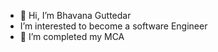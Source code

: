 - 👋 Hi, I’m Bhavana Guttedar
-   I’m interested to become a software Engineer 
- 🌱 I’m completed my MCA 


<!---
BhavanaGuttedar/BhavanaGuttedar is a ✨ special ✨ repository because its `README.md` (this file) appears on your GitHub profile.
You can click the Preview link to take a look at your changes.
--->
